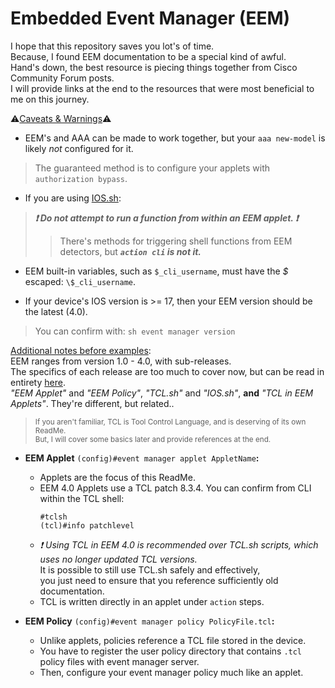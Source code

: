 # Embedded Event Manager \(EEM\)

I hope that this repository saves you lot's of time.    
Because, I found EEM documentation to be a special kind of awful.    
Hand's down, the best resource is piecing things together from Cisco Community Forum posts.    
I will provide links at the end to the resources that were most beneficial to me on this journey.   

:warning:<ins>Caveats & Warnings</ins>:warning:     
- EEM's and AAA can be made to work together, but your `aaa new-model` is likely *not* configured for it.     
> The guaranteed method is to configure your applets with `authorization bypass`.     

- If you are using [IOS.sh](https://github.com/plmcdowe/Cisco-and-Bash):    
> ***:exclamation: Do not attempt to run a function from within an EEM applet. :exclamation:***     
>> There's methods for triggering shell functions from EEM detectors, but ***`action cli` is not it.***    
 
- EEM built-in variables, such as `$_cli_username`, must have the *$* escaped: `\$_cli_username`.    
    
- If your device's IOS version is >= 17, then your EEM version should be the latest (4.0).    
> You can confirm with: `sh event manager version`        

<ins>Additional notes before examples</ins>:     
EEM ranges from version 1.0 - 4.0, with sub-releases.    
The specifics of each release are too much to cover now, but can be read in entirety [here](https://www.cisco.com/c/en/us/td/docs/routers/ios/config/17-x/syst-mgmt/b-system-management/m_eem-overview.html).     
*"EEM Applet"* and *"EEM Policy"*, *"TCL.sh"* and *"IOS.sh"*, **and** *"TCL in EEM Applets"*. They're different, but related..    
> <sub>If you aren't familiar, TCL is Tool Control Language, and is deserving of its own ReadMe.</sub>    
> <sup>But, I will cover some basics later and provide references at the end.</sup>    

- **EEM Applet** `(config)#event manager applet AppletName`**:**    
   - Applets are the focus of this ReadMe.    
   - EEM 4.0 Applets use a TCL patch 8.3.4. You can confirm from CLI within the TCL shell:    
      ```
      #tclsh
      (tcl)#info patchlevel
      ```
   - *:exclamation: Using TCL in EEM 4.0 is recommended over TCL.sh scripts, which uses no longer updated TCL versions.*    
      It is possible to still use TCL.sh safely and effectively,     
      you just need to ensure that you reference sufficiently old documentation.    
   - TCL is written directly in an applet under `action` steps.    

- **EEM Policy** `(config)#event manager policy PolicyFile.tcl`**:**    
   - Unlike applets, policies reference a TCL file stored in the device.    
   - You have to register the user policy directory that contains `.tcl` policy files with event manager server.     
   - Then, configure your event manager policy much like an applet.    


